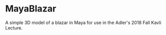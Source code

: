 # MayaBlazar
A simple 3D model of a blazar in Maya for use in the Adler's 2018 Fall Kavli Lecture.

